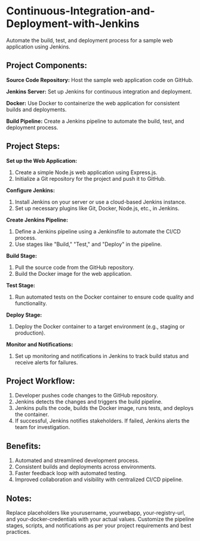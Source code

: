 # Continuous-Integration-and-Deployment-with-Jenkins
Automate the build, test, and deployment process for a sample web application using Jenkins.

## Project Components:

__Source Code Repository:__ Host the sample web application code on GitHub.

__Jenkins Server:__ Set up Jenkins for continuous integration and deployment.

__Docker:__ Use Docker to containerize the web application for consistent builds and deployments.

__Build Pipeline:__ Create a Jenkins pipeline to automate the build, test, and deployment process.

## Project Steps:

__Set up the Web Application:__
1. Create a simple Node.js web application using Express.js.
2. Initialize a Git repository for the project and push it to GitHub.
   
__Configure Jenkins:__
1. Install Jenkins on your server or use a cloud-based Jenkins instance.
2. Set up necessary plugins like Git, Docker, Node.js, etc., in Jenkins.

__Create Jenkins Pipeline:__
1. Define a Jenkins pipeline using a Jenkinsfile to automate the CI/CD process.
2. Use stages like "Build," "Test," and "Deploy" in the pipeline.

__Build Stage:__
1. Pull the source code from the GitHub repository.
2. Build the Docker image for the web application.

__Test Stage:__
1. Run automated tests on the Docker container to ensure code quality and functionality.
   
__Deploy Stage:__
1. Deploy the Docker container to a target environment (e.g., staging or production).
   
__Monitor and Notifications:__
1. Set up monitoring and notifications in Jenkins to track build status and receive alerts for failures.

## Project Workflow:
1. Developer pushes code changes to the GitHub repository.
2. Jenkins detects the changes and triggers the build pipeline.
3. Jenkins pulls the code, builds the Docker image, runs tests, and deploys the container.
4. If successful, Jenkins notifies stakeholders. If failed, Jenkins alerts the team for investigation.

## Benefits:
1. Automated and streamlined development process.
2. Consistent builds and deployments across environments.
3. Faster feedback loop with automated testing.
4. Improved collaboration and visibility with centralized CI/CD pipeline.

## Notes:
Replace placeholders like yourusername, yourwebapp, your-registry-url, and your-docker-credentials with your actual values.
Customize the pipeline stages, scripts, and notifications as per your project requirements and best practices.

